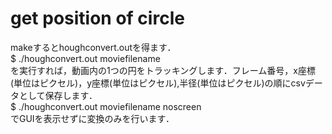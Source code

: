 # get position of circle
 makeするとhoughconvert.outを得ます．  
 $ ./houghconvert.out moviefilename  
 を実行すれば，動画内の1つの円をトラッキングします．フレーム番号，x座標(単位はピクセル)，y座標(単位はピクセル),半径(単位はピクセル)の順にcsvデータとして保存します．  
 $ ./houghconvert.out moviefilename noscreen  
 でGUIを表示せずに変換のみを行います．  